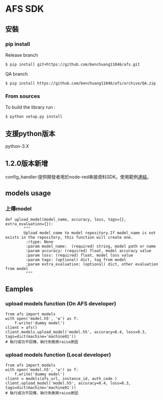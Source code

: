 # AFS SDK

## 安裝
### pip install


Release branch
```
$ pip install git+https://github.com/benchuang11046/afs.git
```

QA branch
```
$ pip install https://github.com/benchuang11046/afs/archive/QA.zip
```

### From sources

To build the library run :
```
$ python setup.py install
```

## 支援python版本
python-3.X

## 1.2.0版本新增
config_handler:提供開發者用於node-red串接資料SDK。使用範例[連結](examples/adder/adder_0509.md)。


## models usage
### 上傳model
```
def upload_model(model_name, accuracy, loss, tags={}, extra_evaluation={}):
        """
        Upload model_name to model repository.If model_name is not exists in the repository, this function will create one.
         :rtype: None
         :param model_name:  (required) string, model path or name
         :param accuracy: (required) float, model accuracy value
         :param loss: (required) float, model loss value
         :param tags: (optional) dict, tag from model
         :param extra_evaluation: (optional) dict, other evaluation from model
         """
```


## Eamples
### upload models function (On AFS developer)
```
from afs import models
with open('model.h5', 'w') as f:
    f.write('dummy model')
client = afs()
client.models.upload_model('model.h5', accuracy=0.4, loss=0.3, tags=dict(machine='machine01'))
# 執行成功不回傳，執行失敗將raise原因
```


### upload models function (Local developer)
```
from afs import models
with open('model.h5', 'w') as f:
    f.write('dummy model')
client = models(afs_url, instance_id, auth_code )
client.upload_model('model.h5', accuracy=0.4, loss=0.3, tags=dict(machine='machine01'))
# 執行成功不回傳，執行失敗將raise原因
```
